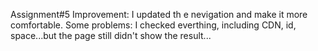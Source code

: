 Assignment#5
Improvement: I updated th e nevigation and make it more comfortable.
Some problems:
I checked everthing, including CDN, id, space...but the page still didn't show the result...
